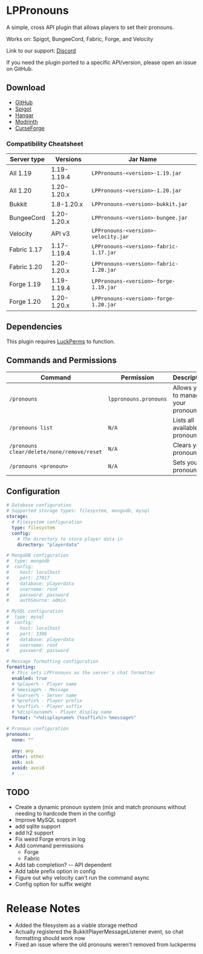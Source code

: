 # LPPronouns

A simple, cross API plugin that allows players to set their pronouns.

Works on: Spigot, BungeeCord, Fabric, Forge, and Velocity

Link to our support: [Discord](https://discord.gg/NffvJd95tk)

If you need the plugin ported to a specific API/version, please open an issue on GitHub.

## Download

- [GitHub](https://github.com/p0t4t0sandwich/LPPronouns/releases)
- [Spigot](https://www.spigotmc.org/resources/lppronouns.110206/)
- [Hangar](https://hangar.papermc.io/p0t4t0sandwich/LPPronouns)
- [Modrinth](https://modrinth.com/plugin/lppronouns)
- [CurseForge](https://www.curseforge.com/minecraft/mc-mods/lppronouns)

### Compatibility Cheatsheet

| Server type | Versions    | Jar Name                               |
|-------------|-------------|----------------------------------------|
| All 1.19    | 1.19-1.19.4 | `LPPronouns-<version>-1.19.jar`        |
| All 1.20    | 1.20-1.20.x | `LPPronouns-<version>-1.20.jar`        |
| Bukkit      | 1.8-1.20.x  | `LPPronouns-<version>-bukkit.jar`      |
| BungeeCord  | 1.20-1.20.x | `LPPronouns-<version>-bungee.jar`      |
| Velocity    | API v3      | `LPPronouns-<version>-velocity.jar`    |
| Fabric 1.17 | 1.17-1.19.4 | `LPPronouns-<version>-fabric-1.17.jar` |
| Fabric 1.20 | 1.20-1.20.x | `LPPronouns-<version>-fabric-1.20.jar` |
| Forge 1.19  | 1.19-1.19.4 | `LPPronouns-<version>-forge-1.19.jar`  |
| Forge 1.20  | 1.20-1.20.x | `LPPronouns-<version>-forge-1.20.jar`  |

## Dependencies

This plugin requires [LuckPerms](https://luckperms.net/) to function.

## Commands and Permissions

| Command                                    | Permission            | Description                         |
|--------------------------------------------|-----------------------|-------------------------------------|
| `/pronouns`                                | `lppronouns.pronouns` | Allows you to manage your pronouns. |
| `/pronouns list`                           | `N/A`                 | Lists all available pronouns.       |
| `/pronouns clear/delete/none/remove/reset` | `N/A`                 | Clears your pronouns.               |
| `/pronouns <pronoun>`                      | `N/A`                 | Sets your pronouns.                 |

## Configuration

```yaml
# Database configuration
# Supported storage types: filesystem, mongodb, mysql
storage:
  # Filesystem configuration
  type: filesystem
  config:
    # The directory to store player data in
    directory: "playerdata"

# MongoDB configuration
#  type: mongodb
#  config:
#    host: localhost
#    port: 27017
#    database: playerdata
#    username: root
#    password: password
#    authSource: admin

# MySQL configuration
#  type: mysql
#  config:
#    host: localhost
#    port: 3306
#    database: playerdata
#    username: root
#    password: password

# Message formatting configuration
formatting:
  # This sets LPPronouns as the server's chat formatter
  enabled: true
  # %player% - Player name
  # %message% - Message
  # %server% - Server name
  # %prefix% - Player prefix
  # %suffix% - Player suffix
  # %displayname% - Player display name
  format: "<%displayname% (%suffix%)> %message%"

# Pronoun configuration
pronouns:
  none: ""
  
  any: any
  other: other
  ask: ask
  avoid: avoid
  # ...
```

## TODO

- Create a dynamic pronoun system (mix and match pronouns without needing to hardcode them in the config)
- Improve MySQL support
- add sqlite support
- add h2 support
- Fix weird Forge errors in log
- Add command permissions
  - Forge
  - Fabric
- Add tab completion? -- API dependent
- Add table prefix option in config
- Figure out why velocity can't run the command async
- Config option for suffix weight

# Release Notes
- Added the filesystem as a viable storage method
- Actually registered the BukkitPlayerMessageListener event, so chat formatting should work now
- Fixed an issue where the old pronouns weren't removed from luckperms
